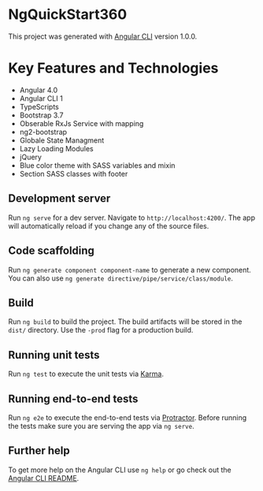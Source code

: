 # NgQuickStart360

This project was generated with [Angular CLI](https://github.com/angular/angular-cli) version 1.0.0.

 # Key Features and Technologies
- Angular 4.0
- Angular CLI 1
- TypeScripts
- Bootstrap 3.7
- Obserable RxJs Service with mapping
- ng2-bootstrap
- Globale State Managment
- Lazy Loading Modules
- jQuery
- Blue color theme with SASS variables and mixin
- Section SASS classes with footer


## Development server

Run `ng serve` for a dev server. Navigate to `http://localhost:4200/`. The app will automatically reload if you change any of the source files.

## Code scaffolding

Run `ng generate component component-name` to generate a new component. You can also use `ng generate directive/pipe/service/class/module`.

## Build

Run `ng build` to build the project. The build artifacts will be stored in the `dist/` directory. Use the `-prod` flag for a production build.

## Running unit tests

Run `ng test` to execute the unit tests via [Karma](https://karma-runner.github.io).

## Running end-to-end tests

Run `ng e2e` to execute the end-to-end tests via [Protractor](http://www.protractortest.org/).
Before running the tests make sure you are serving the app via `ng serve`.

## Further help

To get more help on the Angular CLI use `ng help` or go check out the [Angular CLI README](https://github.com/angular/angular-cli/blob/master/README.md).
